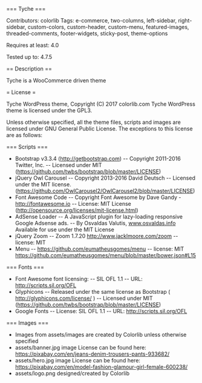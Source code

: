 === Tyche ===

Contributors: colorlib
Tags: e-commerce, two-columns, left-sidebar, right-sidebar, custom-colors, custom-header, custom-menu, featured-images, threaded-comments, footer-widgets, sticky-post, theme-options

Requires at least:	4.0

Tested up to:		4.7.5

== Description ==

Tyche is a WooCommerce driven theme

= License =

Tyche WordPress theme, Copyright (C) 2017 colorlib.com
Tyche WordPress theme is licensed under the GPL3.

Unless otherwise specified, all the theme files, scripts and images are licensed under GNU General Public License. The exceptions to this license are as follows:

=== Scripts ===

- Bootstrap v3.3.4 (http://getbootstrap.com)
    -- Copyright 2011-2016 Twitter, Inc.
    -- Licensed under MIT (https://github.com/twbs/bootstrap/blob/master/LICENSE)
- jQuery Owl Carousel
    -- Copyright 2013-2016 David Deutsch
    -- Licensed under the MIT license. (https://github.com/OwlCarousel2/OwlCarousel2/blob/master/LICENSE)
- Font Awesome Code
    -- Copyright Font Awesome by Dave Gandy - http://fontawesome.io
    -- License: MIT License (http://opensource.org/licenses/mit-license.html)
- AdSense Loader
		-- A JavaScript plugin for lazy-loading responsive Google Adsense ads.
		-- By Osvaldas Valutis, www.osvaldas.info Available for use under the MIT License
- jQuery Zoom
		-- Zoom 1.7.20 http://www.jacklmoore.com/zoom 
    -- license: MIT
- Menu
    -- https://github.com/eumatheusgomes/menu
    -- license: MIT https://github.com/eumatheusgomes/menu/blob/master/bower.json#L15
    
=== Fonts ===

- Font Awesome font licensing:
    -- SIL OFL 1.1
    -- URL: http://scripts.sil.org/OFL
- Glyphicons
    -- Released under the same license as Bootstrap ( http://glyphicons.com/license/ )
    -- Licensed under MIT (https://github.com/twbs/bootstrap/blob/master/LICENSE)
- Google Fonts
    -- License: SIL OFL 1.1
    -- URL: http://scripts.sil.org/OFL

=== Images ===

- Images from assets/images are created by Colorlib unless otherwise specified
- assets/banner.jpg image License can be found here: https://pixabay.com/en/jeans-denim-trousers-pants-933682/
- assets/hero.jpg image License can be found here: https://pixabay.com/en/model-fashion-glamour-girl-female-600238/
- assets/logo.png designed/created by Colorlib